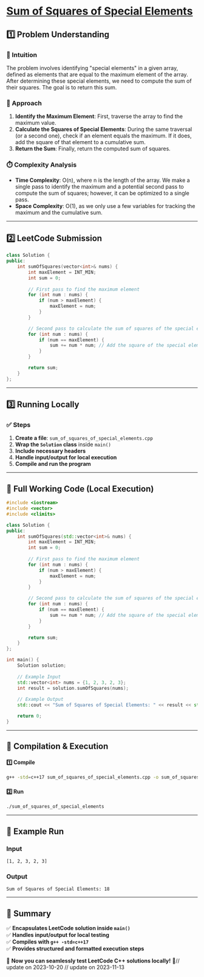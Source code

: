 # **[Sum of Squares of Special Elements ](https://leetcode.com/problems/sum-of-squares-of-special-elements/description/)**  

## **1️⃣ Problem Understanding**  
### **📌 Intuition**  
The problem involves identifying "special elements" in a given array, defined as elements that are equal to the maximum element of the array. After determining these special elements, we need to compute the sum of their squares. The goal is to return this sum.

### **🚀 Approach**  
1. **Identify the Maximum Element**: First, traverse the array to find the maximum value.
2. **Calculate the Squares of Special Elements**: During the same traversal (or a second one), check if an element equals the maximum. If it does, add the square of that element to a cumulative sum.
3. **Return the Sum**: Finally, return the computed sum of squares.

### **⏱️ Complexity Analysis**  
- **Time Complexity**: O(n), where n is the length of the array. We make a single pass to identify the maximum and a potential second pass to compute the sum of squares; however, it can be optimized to a single pass.
- **Space Complexity**: O(1), as we only use a few variables for tracking the maximum and the cumulative sum.

---  

## **2️⃣ LeetCode Submission**  
```cpp
class Solution {
public:
    int sumOfSquares(vector<int>& nums) {
        int maxElement = INT_MIN;
        int sum = 0;
        
        // First pass to find the maximum element
        for (int num : nums) {
            if (num > maxElement) {
                maxElement = num;
            }
        }

        // Second pass to calculate the sum of squares of the special elements
        for (int num : nums) {
            if (num == maxElement) {
                sum += num * num; // Add the square of the special element
            }
        }

        return sum;
    }
};
```  

---  

## **3️⃣ Running Locally**  
### **✅ Steps**  
1. **Create a file**: `sum_of_squares_of_special_elements.cpp`  
2. **Wrap the `Solution` class** inside `main()`  
3. **Include necessary headers**  
4. **Handle input/output for local execution**  
5. **Compile and run the program**  

---  

## **📝 Full Working Code (Local Execution)**  
```cpp
#include <iostream>
#include <vector>
#include <climits>

class Solution {
public:
    int sumOfSquares(std::vector<int>& nums) {
        int maxElement = INT_MIN;
        int sum = 0;
        
        // First pass to find the maximum element
        for (int num : nums) {
            if (num > maxElement) {
                maxElement = num;
            }
        }

        // Second pass to calculate the sum of squares of the special elements
        for (int num : nums) {
            if (num == maxElement) {
                sum += num * num; // Add the square of the special element
            }
        }

        return sum;
    }
};

int main() {
    Solution solution;
    
    // Example Input
    std::vector<int> nums = {1, 2, 3, 2, 3};
    int result = solution.sumOfSquares(nums);
    
    // Example Output
    std::cout << "Sum of Squares of Special Elements: " << result << std::endl; // Output: 18 (3*3 + 3*3)

    return 0;
}
```  

---  

## **🔧 Compilation & Execution**  
#### **1️⃣ Compile**  
```bash
g++ -std=c++17 sum_of_squares_of_special_elements.cpp -o sum_of_squares_of_special_elements
```  

#### **2️⃣ Run**  
```bash
./sum_of_squares_of_special_elements
```  

---  

## **🎯 Example Run**  
### **Input**  
```
[1, 2, 3, 2, 3]
```  
### **Output**  
```
Sum of Squares of Special Elements: 18
```  

---  

## **📌 Summary**  
✅ **Encapsulates LeetCode solution inside `main()`**  
✅ **Handles input/output for local testing**  
✅ **Compiles with `g++ -std=c++17`**  
✅ **Provides structured and formatted execution steps**  

🚀 **Now you can seamlessly test LeetCode C++ solutions locally!** 🚀// update on 2023-10-20
// update on 2023-11-13
